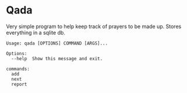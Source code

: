 Qada
====

Very simple program to help keep track of prayers to be made up. Stores
everything in a sqlite db.

```
Usage: qada [OPTIONS] COMMAND [ARGS]...

Options:
  --help  Show this message and exit.

commands:
  add
  next
  report
```
